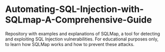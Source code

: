 # Automating-SQL-Injection-with-SQLmap-A-Comprehensive-Guide
Repository with examples and explanations of SQLMap, a tool for detecting and exploiting SQL Injection vulnerabilities. For educational purposes only, to learn how SQLMap works and how to prevent these attacks.
